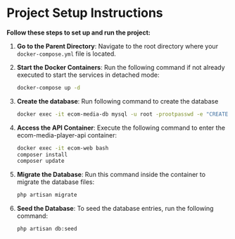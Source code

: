 # Project Setup Instructions

**Follow these steps to set up and run the project:**

1. **Go to the Parent Directory**:
   Navigate to the root directory where your `docker-compose.yml` file is located.

2. **Start the Docker Containers**:
   Run the following command if not already executed to start the services in detached mode:

   ```bash
   docker-compose up -d
   
3. **Create the database**:
Run following command to create the database
    
    ```bash
   docker exec -it ecom-media-db mysql -u root -prootpasswd -e "CREATE DATABASE ecom_web;"
   
4. **Access the API Container**:
Execute the following command to enter the ecom-media-player-api container:
    ```bash
   docker exec -it ecom-web bash
   composer install
   composer update
   
5. **Migrate the Database**:
Run this command inside the container to migrate the database files:

    ```bash
    php artisan migrate

6. **Seed the Database**:
To seed the database entries, run the following command:

    ```bash
    php artisan db:seed
